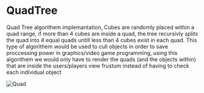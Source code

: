 # QuadTree

Quad Tree algorithem implemantation, Cubes are randomly placed within a quad range, if more than 4 cubes are inside a quad, the tree recursivly splits the quad into 4 equal quads untill less than 4 cubes exist in each quad. This type of algorithem would be used to cull objects in order to save proccessing power in graphics/video game programming, using this algorithem we would only have to render the quads (and the objects within) that are inside the users/players view frustum instead of having to check each individual object

![Quad](https://user-images.githubusercontent.com/43095260/85777869-adc37a00-b72a-11ea-9a4f-5bdcf6c3e6e3.PNG)
